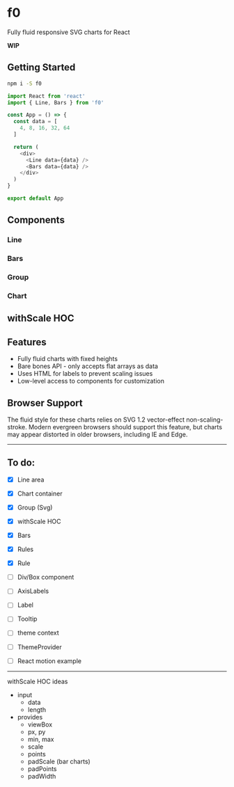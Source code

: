 
# f0

Fully fluid responsive SVG charts for React

**WIP**

## Getting Started

```sh
npm i -S f0
```

```js
import React from 'react'
import { Line, Bars } from 'f0'

const App = () => {
  const data = [
    4, 8, 16, 32, 64
  ]

  return (
    <div>
      <Line data={data} />
      <Bars data={data} />
    </div>
  )
}

export default App
```

## Components

### Line
### Bars
### Group
### Chart

## withScale HOC

## Features

- Fully fluid charts with fixed heights
- Bare bones API - only accepts flat arrays as data
- Uses HTML for labels to prevent scaling issues
- Low-level access to components for customization

## Browser Support

The fluid style for these charts relies on SVG 1.2 vector-effect non-scaling-stroke.
Modern evergreen browsers should support this feature, but charts may appear distorted in older browsers, including IE and Edge.

---

## To do:
- [x] Line area
- [x] Chart container
- [x] Group (Svg)
- [x] withScale HOC
- [x] Bars
- [x] Rules
- [x] Rule
- [ ] Div/Box component
- [ ] AxisLabels
- [ ] Label

- [ ] Tooltip
- [ ] theme context
- [ ] ThemeProvider
- [ ] React motion example

---

withScale HOC ideas
- input
  - data
  - length
- provides
  - viewBox
  - px, py
  - min, max
  - scale
  - points
  - padScale (bar charts)
  - padPoints
  - padWidth

